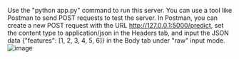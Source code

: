 Use the "python app.py" command to run this server.
You can use a tool like Postman to send POST requests to test the server. In Postman, you can create a new POST request with the URL http://127.0.0.1:5000/predict, set the content type to application/json in the Headers tab, and input the JSON data {"features": [1, 2, 3, 4, 5, 6]} in the Body tab under "raw" input mode.
![image](https://user-images.githubusercontent.com/89490528/235362767-1fd4de7d-8dfa-4846-9440-d85f82b1cf42.png)
